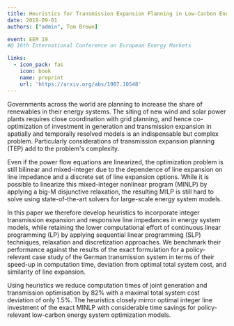 ```yaml
---
title: Heuristics for Transmission Expansion Planning in Low-Carbon Energy System Models
date: 2019-09-01
authors: ["admin", Tom Brown]

event: EEM 19
#@ 16th International Conference on European Energy Markets

links:
  - icon_pack: fas
    icon: book
    name: preprint
    url: 'https://arxiv.org/abs/1907.10548'
---
```


Governments across the world are planning to increase the share of renewables in their energy systems. The siting of new wind and solar power plants requires close coordination with grid planning, and hence co-optimization of investment in generation and transmission expansion in spatially and temporally resolved models is an indispensable but complex problem. Particularly considerations of transmission expansion planning (TEP) add to the problem's complexity. 

Even if the power flow equations are linearized, the optimization problem is still bilinear and mixed-integer due to the dependence of line expansion on line impedance and a discrete set of line expansion options. While it is possible to linearize this mixed-integer nonlinear program (MINLP) by applying a big-M disjunctive relaxation, the resulting MILP is still hard to solve using state-of-the-art solvers for large-scale energy system models.

In this paper we therefore develop heuristics to incorporate integer transmission expansion and responsive line impedances in energy system models, while retaining the lower computational effort of continuous linear programming (LP) by applying sequential linear programming (SLP) techniques, relaxation and discretization approaches. We benchmark their performance against the results of the exact formulation for a policy-relevant case study of the German transmission system in terms of their speed-up in computation time, deviation from optimal total system cost, and similarity of line expansion.

Using heuristics we reduce computation times of joint generation and transmission optimisation by 82% with a maximal total system cost deviation of only 1.5%. The heuristics closely mirror optimal integer line investment of the exact MINLP with considerable time savings for policy-relevant low-carbon energy system optimization models. 

